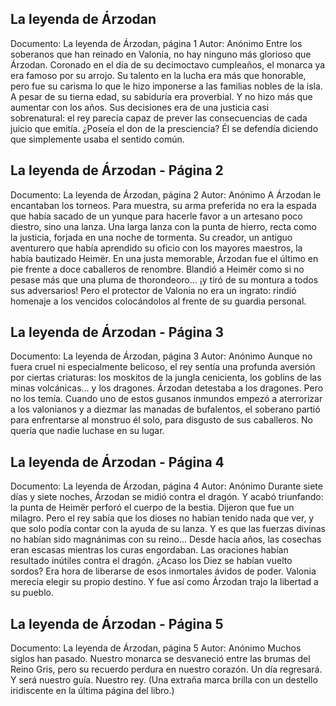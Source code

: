 ## La leyenda de Árzodan
Documento: La leyenda de Árzodan, página 1
Autor: Anónimo
Entre los soberanos que han reinado en Valonia, no hay ninguno más glorioso que Árzodan.
Coronado en el día de su decimoctavo cumpleaños, el monarca ya era famoso por su arrojo. Su talento en la lucha era más que honorable, pero fue su carisma lo que le hizo imponerse a las familias nobles de la isla.
A pesar de su tierna edad, su sabiduría era proverbial. Y no hizo más que aumentar con los años. Sus decisiones era de una justicia casi sobrenatural: el rey parecía capaz de prever las consecuencias de cada juicio que emitía. ¿Poseía el don de la presciencia? Él se defendía diciendo que simplemente usaba el sentido común.

## La leyenda de Árzodan - Página 2
Documento: La leyenda de Árzodan, página 2
Autor: Anónimo
A Árzodan le encantaban los torneos. Para muestra, su arma preferida no era la espada que había sacado de un yunque para hacerle favor a un artesano poco diestro, sino una lanza. Una larga lanza con la punta de hierro, recta como la justicia, forjada en una noche de tormenta. Su creador, un antiguo aventurero que había aprendido su oficio con los mayores maestros, la había bautizado Heimër.
En una justa memorable, Árzodan fue el último en pie frente a doce caballeros de renombre. Blandió a Heimër como si no pesase más que una pluma de thorondeoro... ¡y tiró de su montura a todos sus adversarios!
Pero el protector de Valonia no era un ingrato: rindió homenaje a los vencidos colocándolos al frente de su guardia personal.

## La leyenda de Árzodan - Página 3
Documento: La leyenda de Árzodan, página 3
Autor: Anónimo
Aunque no fuera cruel ni especialmente belicoso, el rey sentía una profunda aversión por ciertas criaturas: los moskitos de la jungla cenicienta, los goblins de las minas volcánicas... y los dragones.
Árzodan detestaba a los dragones. Pero no los temía.
Cuando uno de estos gusanos inmundos empezó a aterrorizar a los valonianos y a diezmar las manadas de bufalentos, el soberano partió para enfrentarse al monstruo él solo, para disgusto de sus caballeros. No quería que nadie luchase en su lugar.

## La leyenda de Árzodan - Página 4
Documento: La leyenda de Árzodan, página 4
Autor: Anónimo
Durante siete días y siete noches, Árzodan se midió contra el dragón. Y acabó triunfando: la punta de Heimër perforó el cuerpo de la bestia.
Dijeron que fue un milagro. Pero el rey sabía que los dioses no habían tenido nada que ver, y que solo podía contar con la ayuda de su lanza.
Y es que las fuerzas divinas no habían sido magnánimas con su reino... Desde hacía años, las cosechas eran escasas mientras los curas engordaban. Las oraciones habían resultado inútiles contra el dragón. ¿Acaso los Diez se habían vuelto sordos?
Era hora de liberarse de esos inmortales ávidos de poder. Valonia merecía elegir su propio destino.
Y fue así como Árzodan trajo la libertad a su pueblo.

## La leyenda de Árzodan - Página 5
Documento: La leyenda de Árzodan, página 5
Autor: Anónimo
Muchos siglos han pasado. Nuestro monarca se desvaneció entre las brumas del Reino Gris, pero su recuerdo perdura en nuestro corazón.
Un día regresará. Y será nuestro guía.
Nuestro rey.
(Una extraña marca brilla con un destello iridiscente en la última página del libro.)
